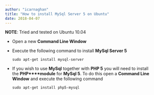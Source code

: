 ```yaml
---
author: "icarnaghan"
title: "How to install MySql Server 5 on Ubuntu"
date: 2018-04-07
---
```


**NOTE**: Tried and tested on Ubuntu 10.04

- Open a new **Command Line Window** 
- Execute the following command to install **MySql Server 5**
    
    ```
    sudo apt-get install mysql-server
    ```
    
- If you wish to use **MySql** together with **PHP 5** you will need to install the **PHP****module** for **MySql 5**. To do this open a **Command Line Window** and execute the following command
    
    ```
    sudo apt-get install php5-mysql
    ```

